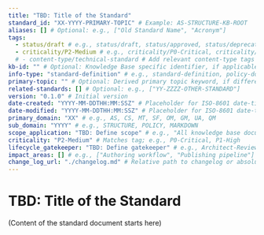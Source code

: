 ```yaml
---
title: "TBD: Title of the Standard"
standard_id: "XX-YYYY-PRIMARY-TOPIC" # Example: AS-STRUCTURE-KB-ROOT
aliases: [] # Optional: e.g., ["Old Standard Name", "Acronym"]
tags:
  - status/draft # e.g., status/draft, status/approved, status/deprecated
  - criticality/P2-Medium # e.g., criticality/P0-Critical, criticality/P1-High
  # - content-type/technical-standard # Add relevant content-type tags
kb-id: "" # Optional: Knowledge Base specific identifier, if applicable
info-type: "standard-definition" # e.g., standard-definition, policy-document, guide-document
primary-topic: "" # Optional: Derived primary topic keyword, if different from standard_id part
related-standards: [] # Optional: e.g., ["YY-ZZZZ-OTHER-STANDARD"]
version: "0.1.0" # Initial version
date-created: "YYYY-MM-DDTHH:MM:SSZ" # Placeholder for ISO-8601 date-time
date-modified: "YYYY-MM-DDTHH:MM:SSZ" # Placeholder for ISO-8601 date-time
primary_domain: "XX" # e.g., AS, CS, MT, SF, OM, GM, UA, QM
sub_domain: "YYYY" # e.g., STRUCTURE, POLICY, MARKDOWN
scope_application: "TBD: Define scope" # e.g., "All knowledge base documents"
criticality: "P2-Medium" # Matches tag; e.g., P0-Critical, P1-High
lifecycle_gatekeeper: "TBD: Define gatekeeper" # e.g., Architect-Review, SME-Consensus
impact_areas: [] # e.g., ["Authoring workflow", "Publishing pipeline"]
change_log_url: "./changelog.md" # Relative path to changelog or absolute URL
---
```


# TBD: Title of the Standard

(Content of the standard document starts here)
